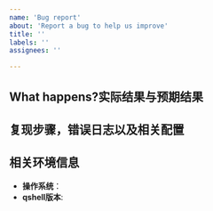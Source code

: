 ```yaml
---
name: 'Bug report'
about: 'Report a bug to help us improve'
title: ''
labels: ''
assignees: ''

---
```

## What happens?实际结果与预期结果
<!-- 清晰的描述下遇到的问题。-->

## 复现步骤，错误日志以及相关配置

## 相关环境信息
- **操作系统**：
- **qshell版本**:
